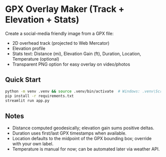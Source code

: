 # GPX Overlay Maker (Track + Elevation + Stats)

Create a social-media friendly image from a GPX file:
- 2D overhead track (projected to Web Mercator)
- Elevation profile
- Stats text: Distance (mi), Elevation Gain (ft), Duration, Location, Temperature (optional)
- Transparent PNG option for easy overlay on video/photos

## Quick Start

```bash
python -m venv .venv && source .venv/bin/activate  # Windows: .venv\Scripts\activate
pip install -r requirements.txt
streamlit run app.py
```

## Notes
- Distance computed geodesically; elevation gain sums positive deltas.
- Duration uses first/last GPX timestamps when available.
- Location defaults to the midpoint of the GPX bounding box; override with your own label.
- Temperature is manual for now; can be automated later via weather API.